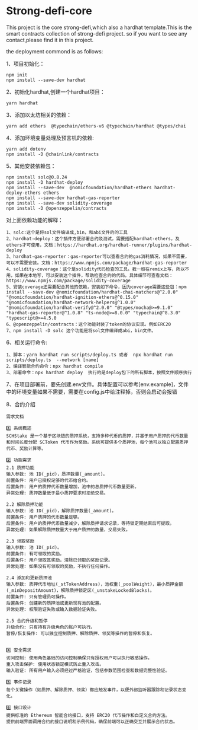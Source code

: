 # Strong-defi-core

This project is the core strong-defi,which also a hardhat template.This is the smart contracts collection of strong-defi project.
so if you want to see any contact,please find it in this project.

the deployment commond is as follows:

1、项目初始化：
```
npm init
npm install --save-dev hardhat
```

2、初始化hardhat,创建一个hardhat项目：
```
yarn hardhat
```

3、添加以太坊相关的依赖：
```
yarn add ethers  @typechain/ethers-v6 @typechain/hardhat @types/chai
```

4、添加环境变量处理及预言机的依赖:
```angular2html
yarn add dotenv
npm install -D @chainlink/contracts
```
5、其他安装依赖包：
```angular2html  
npm install solc@0.8.24
npm install -D hardhat-deploy
npm install --save-dev  @nomicfoundation/hardhat-ethers hardhat-deploy-ethers ethers
npm install --save-dev hardhat-gas-reporter
npm install --save-dev solidity-coverage
npm install -D @openzeppelin/contracts 
```
对上面依赖功能的解释：

    1、solc:这个是将sol文件编译成,bin，和abi文件的的工具
    2、hardhat-deploy：这个插件方便部署合约及测试，需要搭配hardhat-ethers，及ethers才可使用，文档：https://hardhat.org/hardhat-runner/plugins/hardhat-deploy
    3、hardhat-gas-reporter：gas-reporter可以查看合约的gas消耗情况，如果不需要，可以不需要安装。文档：https://www.npmjs.com/package/hardhat-gas-reporter
    4、solidity-coverage：这个是solidity代码检查的工具。我一般在remix上写，所以不用，如果在本地写，可以安装这个插件，帮助检查合约的代码。具体细节可查看文档：https://www.npmjs.com/package/solidity-coverage
    5、安装coverage还需要配合其他的依赖，安装如下命令，因为coverage需要这些包：npm install --save-dev @nomicfoundation/hardhat-chai-matchers@^2.0.0" "@nomicfoundation/hardhat-ignition-ethers@^0.15.0" "@nomicfoundation/hardhat-network-helpers@^1.0.0" "@nomicfoundation/hardhat-verify@^2.0.0" "@types/mocha@>=9.1.0" "hardhat-gas-reporter@^1.0.8" "ts-node@>=8.0.0" "typechain@^8.3.0" "typescript@>=4.5.0
    6、@openzeppelin/contracts：这个功能封装了token的协议实现。例如ERC20
    7、npm install -D solc 这个功能是将sol文件编译成abi，bin文件。

6、相关运行命令:
```angular2html
1、脚本：yarn hardhat run scripts/deploy.ts 或者  npx hardhat run scripts/deploy.ts  --network [name]
2、编译智能合约命令：npx hardhat compile
3、部署命令：npx hardhat deploy  执行的是deploy包下的所有脚本，按照文件顺序执行
``` 

7、在项目部署前，要先创建.env文件。具体配置可以参考[env.example]，文件中的环境变量如果不需要，需要在config.js中给注释掉，否则会启动会报错

8、合约介绍
```angular2html
需求文档

1️⃣ 系统概述
SCHStake 是一个基于区块链的质押系统，支持多种代币的质押，并基于用户质押的代币数量和时间长度分配 SCToken 代币作为奖励。系统可提供多个质押池，每个池可以独立配置质押代币、奖励计算等。

2️⃣ 功能需求
2.1 质押功能
输入参数: 池 ID(_pid)，质押数量(_amount)。
前置条件: 用户已授权足够的代币给合约。
后置条件: 用户的质押代币数量增加，池中的总质押代币数量更新。
异常处理: 质押数量低于最小质押要求时拒绝交易。

2.2 解除质押功能
输入参数: 池 ID(_pid)，解除质押数量(_amount)。
前置条件: 用户质押的代币数量足够。
后置条件: 用户的质押代币数量减少，解除质押请求记录，等待锁定期结束后可提取。
异常处理: 如果解除质押数量大于用户质押的数量，交易失败。

2.3 领取奖励
输入参数: 池 ID(_pid)。
前置条件: 有可领取的奖励。
后置条件: 用户领取其奖励，清除已领取的奖励记录。
异常处理: 如果没有可领取的奖励，不执行任何操作。

2.4 添加和更新质押池
输入参数: 质押代币地址(_stTokenAddress)，池权重(_poolWeight)，最小质押金额(_minDepositAmount)，解除质押锁定区(_unstakeLockedBlocks)。
前置条件: 只有管理员可操作。
后置条件: 创建新的质押池或更新现有池的配置。
异常处理: 权限验证失败或输入数据验证失败。

2.5 合约升级和暂停
升级合约: 只有持有升级角色的账户可执行。
暂停/恢复操作: 可以独立控制质押、解除质押、领奖等操作的暂停和恢复。


4️⃣ 安全需求
访问控制: 使用角色基础的访问控制确保只有授权用户可以执行敏感操作。
重入攻击保护: 使用状态锁定模式防止重入攻击。
输入验证: 所有用户输入必须经过严格验证，包括参数范围检查和数据完整性验证。

5️⃣ 事件记录
每个关键操作（如质押、解除质押、领奖）都应触发事件，以便外部监听器跟踪和记录状态变化。

6️⃣ 接口设计
提供标准的 Ethereum 智能合约接口，支持 ERC20 代币操作和自定义合约方法。
提供前端界面调用合约的接口说明和示例代码，确保前端可以正确交互并展示合约状态。

```
